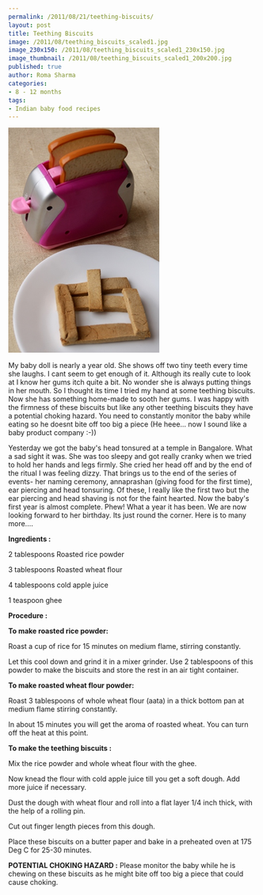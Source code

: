 ```yaml
--- 
permalink: /2011/08/21/teething-biscuits/
layout: post
title: Teething Biscuits
image: /2011/08/teething_biscuits_scaled1.jpg
image_230x150: /2011/08/teething_biscuits_scaled1_230x150.jpg
image_thumbnail: /2011/08/teething_biscuits_scaled1_200x200.jpg
published: true
author: Roma Sharma
categories: 
- 8 - 12 months
tags:
- Indian baby food recipes
---
```

<a href="/2011/08/teething_biscuits_scaled1.jpg"><img class="alignnone size-full wp-image-2393" title="teething_biscuits_scaled" src="/2011/08/teething_biscuits_scaled1.jpg" alt="" width="305" height="455" /></a>

My baby doll is nearly a year old. She shows off two tiny teeth every time she laughs. I cant seem to get enough of it. Although its really cute to look at I know her gums itch quite a bit. No wonder she is always putting things in her mouth. So I thought its time I tried my hand at some teething biscuits. Now she has something home-made to sooth her gums. I was happy with the firmness of these biscuits but like any other teething biscuits they have a potential choking hazard. You need to constantly monitor the baby while eating so he doesnt bite off too big a piece (He heee... now I sound like a baby product company :-))<!--more-->

Yesterday we got the baby's head tonsured at a temple in Bangalore. What a sad sight it was. She was too sleepy and got really cranky when we tried to hold her hands and legs firmly. She cried her head off and by the end of the ritual I was feeling dizzy. That brings us to the end of the series of events- her naming ceremony, annaprashan (giving food for the first time), ear piercing and head tonsuring. Of these, I really like the first two but the ear piercing and head shaving is not for the faint hearted. Now the baby's first year is almost complete. Phew! What a year it has been. We are now looking forward to her birthday. Its just round the corner. Here is to many more....

<strong>Ingredients :</strong>

2 tablespoons Roasted rice powder

3 tablespoons Roasted wheat flour

4 tablespoons cold apple juice

1 teaspoon ghee

<strong>Procedure :</strong>

<strong>To make roasted rice powder:</strong>

Roast a cup of rice for 15 minutes on medium flame, stirring constantly.

Let this cool down and grind it in a mixer grinder. Use 2 tablespoons of this powder to make the biscuits and store the rest in an air tight container.

<strong>To make roasted wheat flour powder:</strong>

Roast 3 tablespoons of whole wheat flour (aata) in a thick bottom pan at medium flame stirring constantly.

In about 15 minutes you will get the aroma of roasted wheat. You can turn off the heat at this point.

<strong>To make the teething biscuits :</strong>

Mix the rice powder and whole wheat flour with the ghee.

Now knead the flour with cold apple juice till you get a soft dough. Add more juice if necessary.

Dust the dough with wheat flour and roll into a flat layer 1/4 inch thick, with the help of a rolling pin.

Cut out finger length pieces from this dough.

Place these biscuits on a butter paper and bake in a preheated oven at 175 Deg C for 25-30 minutes.

<strong>
</strong>

<strong>POTENTIAL CHOKING HAZARD :</strong> Please monitor the baby while he is chewing on these biscuits as he might bite off too big a piece that could cause choking.

&nbsp;
